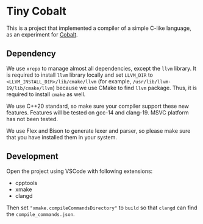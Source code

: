 # Tiny Cobalt

This is a project that implemented a compiler of a simple C-like language, as an experiment for [Cobalt](https://github.com/The-Cobalt-Develop-Team/cobalt).

## Dependency

We use `xrepo` to manage almost all dependencies, except the `llvm` library. It is required to install `llvm` library locally and set `LLVM_DIR` to `<LLVM_INSTALL_DIR>/lib/cmake/llvm` (for example, `/usr/lib/llvm-19/lib/cmake/llvm`) because we use CMake to find `llvm` package. Thus, it is required to install `cmake` as well.

We use C++20 standard, so make sure your compiler support these new features. Features will be tested on gcc-14 and clang-19. MSVC platform has not been tested.

We use Flex and Bison to generate lexer and parser, so please make sure that you have installed them in your system.

## Development

Open the project using VSCode with following extensions:

- cpptools
- xmake
- clangd

Then set `"xmake.compileCommandsDirectory"` to `build` so that `clangd` can find the `compile_commands.json`.
